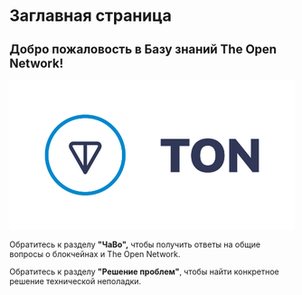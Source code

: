 # Заглавная страница

## Добро пожаловость в Базу знаний The Open Network!

![](.gitbook/assets/ton-logo-for-white-background-.png)

Обратитесь к разделу **"ЧаВо",** чтобы получить ответы на общие вопросы о блокчейнах и The Open Network.

Обратитесь к разделу **"Решение проблем"**, чтобы найти конкретное решение технической неполадки.

